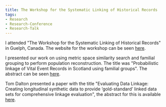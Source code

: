 ```yaml
---
title: The Workshop for the Systematic Linking of Historical Records
tags:
- Research
- Research-Conference
- Research-Talk
---
```


I attended "The Workshop for the Systematic Linking of Historical Records" in Guelph, Canada.
The website for the workshop can be seen [here](http://recordlink.org).

I presented our work on using metric space similarity search and familial grouping to perform population reconstruction. The title was "Probabilistic linkage of Vital Event Records in Scotland using familial groups".
The abstract can be seen [here](https://digitisingscotland.cs.st-andrews.ac.uk/files/guelph-familial-groups-abstract.pdf).

Tom Dalton presented a paper with the title "Evaluating Data Linkage: Creating longitudinal synthetic data to provide ‘gold-standard’ linked data sets for comprehensive linkage evaluation", the abstract for this is available [here](https://digitisingscotland.cs.st-andrews.ac.uk/files/guelph-linkage-quality-abstract.pdf).

